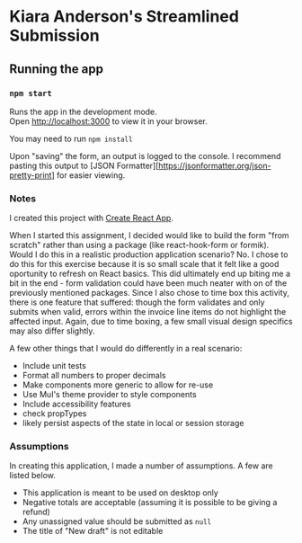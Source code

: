 # Kiara Anderson's Streamlined Submission

## Running the app

### `npm start`

Runs the app in the development mode.\
Open [http://localhost:3000](http://localhost:3000) to view it in your browser.

You may need to run `npm install`

Upon "saving" the form, an output is logged to the console. I recommend pasting this output to [JSON Formatter][https://jsonformatter.org/json-pretty-print] for easier viewing.

### Notes

I created this project with [Create React App](https://github.com/facebook/create-react-app).

When I started this assignment, I decided would like to build the form "from scratch" rather than using a package (like react-hook-form or formik). Would I do this in a realistic production application scenario? No.
I chose to do this for this exercise because it is so small scale that it felt like a good oportunity to refresh on React basics. This did ultimately end up biting me a bit in the end - form validation could have been much neater with on of the previously mentioned packages. Since I also chose to time box this activity, there is one feature that suffered: though the form validates and only submits when valid, errors within the invoice line items do not highlight the affected input. Again, due to time boxing, a few small visual design specifics may also differ slightly.

A few other things that I would do differently in a real scenario:
 - Include unit tests
 - Format all numbers to proper decimals
 - Make components more generic to allow for re-use
 - Use MuI's theme provider to style components
 - Include accessibility features
 - check propTypes
 - likely persist aspects of the state in local or session storage


### Assumptions

In creating this application, I made a number of assumptions. A few are listed below.
 - This application is meant to be used on desktop only
 - Negative totals are acceptable (assuming it is possible to be giving a refund)
 - Any unassigned value should be submitted as `null`
 - The title of "New draft" is not editable

